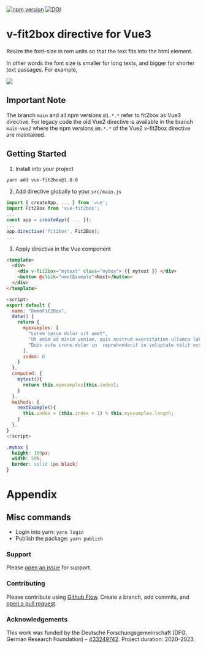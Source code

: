 [![npm version](https://badge.fury.io/js/vue-fit2box.svg)](https://badge.fury.io/js/vue-fit2box)
[![DOI](https://zenodo.org/badge/294111327.svg)](https://zenodo.org/badge/latestdoi/294111327)

# v-fit2box directive for Vue3
Resize the font-size in rem units so that the text fits into the html element.

In other words the font size is smaller for long texts, and bigger for shorter text passages.
For example,

![](https://user-images.githubusercontent.com/8018044/92608452-acc7d080-f2b5-11ea-9951-cc89cd92d10f.png)

## Important Note
The branch `main` and all npm versions `@1.*.*` refer to fit2box as Vue3 directive.
For legacy code the old Vue2 directive is available in the branch `main-vue2` where the npm versions `@0.*.*` of the Vue2 v-fit2box directive are maintained.

## Getting Started
1) Install into your project

```bash
yarn add vue-fit2box@1.0.0
```

2) Add directive globally to your `src/main.js`

```js
import { createApp, ... } from 'vue';
import Fit2Box from 'vue-fit2box';
...
const app = createApp({ ... });
...
app.directive('fit2box', Fit2Box);
...
```

3) Apply directive in the Vue component

```html
<template>
  <div>
    <div v-fit2box="mytext" class="mybox"> {{ mytext }} </div>
    <button @click="nextExample">Next</button>
  </div>
</template>
```

```javascript
<script>
export default {
  name: "DemoFit2Box",
  data() {  
    return {
      myexamples: [
        "Lorem ipsum dolor sit amet",
        "Ut enim ad minim veniam, quis nostrud exercitation ullamco laboris nisi ut aliquip ex ea commodo consequat.",
        "Duis aute irure dolor in  reprehenderit in voluptate velit esse."
      ],
      index: 0
    }
  },
  computed: {
    mytext(){
      return this.myexamples[this.index];
    }
  },
  methods: {
    nextExample(){
      this.index = (this.index + 1) % this.myexamples.length;
    }
  },
}
</script>
```

```css
.mybox {
  height: 100px;
  width: 50%;
  border: solid 1px black;
}
```


# Appendix

## Misc commands
- Login into yarn: `yarn login`
- Publish the package: `yarn publish` 

### Support
Please [open an issue](https://github.com/satzbeleg/vue-fit2box/issues/new) for support.


### Contributing
Please contribute using [Github Flow](https://guides.github.com/introduction/flow/). Create a branch, add commits, and [open a pull request](https://github.com/satzbeleg/vue-fit2box/compare/).


### Acknowledgements
This work was funded by the Deutsche Forschungsgemeinschaft (DFG, German Research Foundation) - [433249742](https://gepris.dfg.de/gepris/projekt/433249742). Project duration: 2020-2023.
